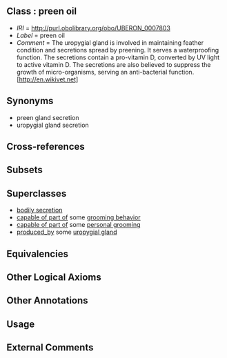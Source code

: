 
## Class : preen oil

 * *IRI* = http://purl.obolibrary.org/obo/UBERON_0007803
 * *Label* = preen oil
 * *Comment* = The uropygial gland is involved in maintaining feather condition and secretions spread by preening. It serves a waterproofing function. The secretions contain a pro-vitamin D, converted by UV light to active vitamin D. The secretions are also believed to suppress the growth of micro-organisms, serving an anti-bacterial function. [http://en.wikivet.net]

## Synonyms

 * preen gland secretion
 * uropygial gland secretion

## Cross-references


## Subsets


## Superclasses

 * [bodily secretion](../../UBERON/56/UBERON_0000456.md)
 * [capable of part of](../../RO/16/RO_0002216.md) some [grooming behavior](../../GO/25/GO_0007625.md)
 * [capable of part of](../../RO/16/RO_0002216.md) some [personal grooming](../../NBO/51/NBO_0000451.md)
 * [produced_by](../../RO/01/RO_0003001.md) some [uropygial gland](../../UBERON/02/UBERON_0007802.md)

## Equivalencies


## Other Logical Axioms


## Other Annotations


## Usage


## External Comments

